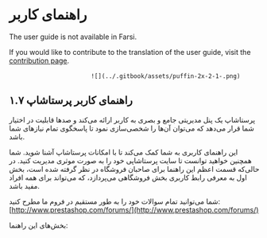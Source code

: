 # راهنمای کاربر

The user guide is not available in Farsi.

If you would like to contribute to the translation of the user guide, visit the [contribution page](https://app.gitbook.com/@prestashop/s/howtocontribute/). 

                           ![](../.gitbook/assets/puffin-2x-2-1-.png) 



                               

## راهنمای کاربر پرستاشاپ ۱.۷ <a id="id-&#x631;&#x627;&#x647;&#x646;&#x645;&#x627;&#x6CC;&#x6A9;&#x627;&#x631;&#x628;&#x631;-&#x631;&#x627;&#x647;&#x646;&#x645;&#x627;&#x6CC;&#x6A9;&#x627;&#x631;&#x628;&#x631;&#x67E;&#x631;&#x633;&#x62A;&#x627;&#x634;&#x627;&#x67E;&#x6F1;.&#x6F7;"></a>

پرستاشاپ یک پنل مدیریتی جامع و بصری به کاربر ارائه می‌کند و صدها قابلیت در اختیار شما قرار می‌دهد که می‌توان آن‌ها را شخصی‌سازی نمود تا پاسخگوی تمام نیازهای شما باشد.

این راهنمای کاربری به شما کمک می‌کند تا با امکانات پرستاشاپ آشنا شوید. شما همچنین خواهید توانست تا سایت پرستاشاپی خود را به صورت موثری مدیریت کنید. در حالی‌که قسمت اعظم این راهنما برای صاحبان فروشگاه در نظر گرفته شده است، بخش اول به معرفی رابط کاربری بخش فروشگاهی می‌پردازد، که می‌تواند برای همه افراد مفید باشد.

شما می‌توانید تمام سوالات خود را به طور مستقیم در فروم ما مطرح کنید: [http://www.prestashop.com/forums/](http://www.prestashop.com/forums/)

بخش‌های این راهنما:

